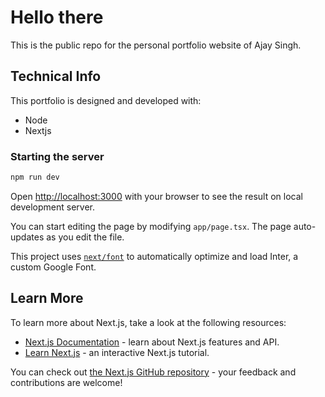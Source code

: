 # Hello there

This is the public repo for the personal portfolio website of Ajay Singh.

## Technical Info

This portfolio is designed and developed with:

- Node
- Nextjs

### Starting the server

```JavaScript
npm run dev
```

Open [http://localhost:3000](http://localhost:3000) with your browser to see the result on local development server.

You can start editing the page by modifying `app/page.tsx`. The page auto-updates as you edit the file.

This project uses [`next/font`](https://nextjs.org/docs/basic-features/font-optimization) to automatically optimize and load Inter, a custom Google Font.

## Learn More

To learn more about Next.js, take a look at the following resources:

- [Next.js Documentation](https://nextjs.org/docs) - learn about Next.js features and API.
- [Learn Next.js](https://nextjs.org/learn) - an interactive Next.js tutorial.

You can check out [the Next.js GitHub repository](https://github.com/vercel/next.js/) - your feedback and contributions are welcome!